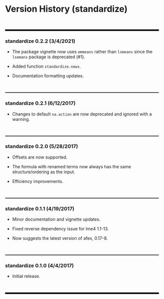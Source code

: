 # Version History (standardize)

&nbsp;

<hr style="border:2px solid black"> </hr>

### standardize 0.2.2 (3/4/2021)

- The package vignette now uses `emmeans` rather than `lsmeans` since the `lsemans` package is deprecated (#1).

- Added function `standardize.news`.

- Documentation formatting updates.


&nbsp;

<hr style="border:1.5px solid grey"> </hr>

### standardize 0.2.1 (6/12/2017)

- Changes to default `na.action` are now deprecated and ignored with a warning.


&nbsp;

<hr style="border:1.5px solid grey"> </hr>

### standardize 0.2.0 (5/28/2017)

- Offsets are now supported.

- The formula with renamed terms now always has the same structure/ordering as the input.

- Efficiency improvements.


&nbsp;

<hr style="border:1.5px solid grey"> </hr>

### standardize 0.1.1 (4/19/2017)

- Minor documentation and vignette updates.

- Fixed reverse dependency issue for lme4 1.1-13.

- Now suggests the latest version of afex, 0.17-8.


&nbsp;

<hr style="border:1.5px solid grey"> </hr>

### standardize 0.1.0 (4/4/2017)

- Initial release.


&nbsp;

<hr style="border:2px solid black"> </hr>

&nbsp;
